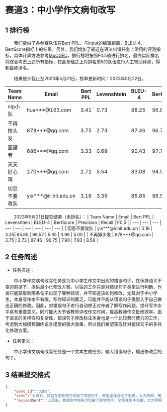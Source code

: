 # 赛道3：中小学作文病句改写

## 1 排行榜

&emsp;&emsp;我们提供了各参赛队伍在Bert PPL、与input的编辑距离、BLEU-4、BertScore指标上的结果，另外，我们增加了最近在语法纠错任务上常用的评测指标，具体计算方法参考[MuCGEC](https://github.com/HillZhang1999/MuCGEC/tree/main/scorers/ChERRANT?spm=5176.12282016.0.0.7a106b1dPaf6TP)，排行榜将按照F0.5值进行排名，最终实际排名将综合考虑上述所有指标，在此基础之上对排名前5的队伍进行人工辅助评测，得到最终排名。

&emsp;&emsp;结果统计截止至2023年5月21日，榜单更新时间：2023年5月22日。

| Team Name | Email | Bert PPL | Levenshtein | BLEU-4 | BertScore | Precision | Recall | F0.5 |
| --- | --- | --- | --- | --- | --- | --- | --- | --- |
| nlp小队 | hua***@163.com | 3.41 | 0.73 | 88.25 | 96.82 | 15.51 | 4.13 | 10.00 |
| 不再掉头发 | 878***@qq.com | 3.75 | 2.73 | 87.46 | 96.75 | 7.90 | 7.93 | 8.58 |
| 面壁者 | 686***@qq.com | 3.33 | 0.69 | 90.43 | 97.73 | 12.97 | 3.37 | 8.26 |
| 天天好心晴 | 270***@qq.com | 2.72 | 5.54 | 83.08 | 94.54 | 7.90 | 6.74 | 7.64 |
| 切忌不要改队 | yix***@ir.hit.edu.cn | 3.16 | 3.35| 85.85 | 96.57 | 5.35 | 3.96 | 5.00 |

&emsp;&emsp;2023年5月21日提交结果（未排名）：
| Team Name | Email | Bert PPL | Levenshtein | BLEU-4 | BertScore | Precision | Recall | F0.5 |
| --- | --- | --- | --- | --- | --- | --- | --- | --- |
| 切忌不要改队 | yix***@ir.hit.edu.cn | 3.16 | 3.35| 85.85 | 96.57 | 5.35 | 3.96 | 5.00 |
| 不再掉头发 | 878***@qq.com | 3.75 | 2.73 | 87.46 | 96.75 | 7.90 | 7.93 | 8.58 |

## 2 任务简述

- 任务描述：

&emsp;&emsp;中小学作文病句改写任务是为中小学生作文中出现的错误句子，在保持语义不变的前提下，提供最小化修改方案。以往的工作只是对错误句子类型进行判断，作者只能获取到哪条句子出现了哪种错误，并不知道该如何修改，尤其对于中小学生，本身写作水平有限，写作知识的匮乏，可能并不能从错误句子类型入手自己做出正确的修改。因此，对错误句子进行自动修正对作者了解写作问题、提升写作水平具有重要意义，同时能大大节省教师评改作文时间，提高教师作文批改效率。由于语言的多样性和复杂性，错误句子修改标注本身也是一个比较费时费力的工作，考虑到大规模预训练语言模型的强大效果，所以我们希望获取针对错误句子的多样化修改方案。

- 任务定义：

&emsp;&emsp;中小学作文病句改写任务是一个文本生成任务，输入错误句子，输出修改后的句子。

## 3 结果提交格式

```json
{
    "sent_id":"3202",
    "sent":"上周五，我就在学校用刀切破了同学的手，原因全怪我毛手毛脚，大大咧咧，用刀太快。",
    "revisedSent":"上周五，我就在学校用刀切破了同学的手，全怪我毛手毛脚，大大咧咧，用刀太快。"
}
```
